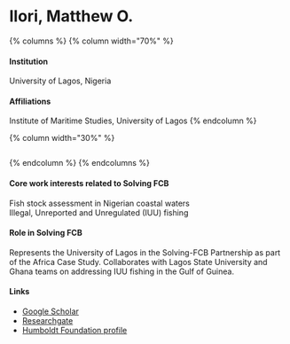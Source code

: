 # Ilori, Matthew O.

{% columns %}
{% column width="70%" %}
#### Institution

University of Lagos, Nigeria

#### Affiliations

Institute of Maritime Studies, University of Lagos
{% endcolumn %}

{% column width="30%" %}
<figure><img src="https://raw.githubusercontent.com/Solving-FCB/docs/refs/heads/main/.img/ilori-matthew-o..webp" alt=""></figure>
{% endcolumn %}
{% endcolumns %}

#### Core work interests related to Solving FCB

Fish stock assessment in Nigerian coastal waters\
Illegal, Unreported and Unregulated (IUU) fishing

#### Role in Solving FCB

Represents the University of Lagos in the Solving-FCB Partnership as part of the Africa Case Study. Collaborates with Lagos State University and Ghana teams on addressing IUU fishing in the Gulf of Guinea.

#### Links

* [Google Scholar](https://scholar.google.com/citations?hl=en\&user=Tf4RNV4AAAAJ)
* [Researchgate](https://www.researchgate.net/profile/Matthew-Ilori)
* [Humboldt Foundation profile](https://www.humboldt-foundation.de/en/connect/explore-the-humboldt-network/singleview/1067626/prof-dr-matthew-olusoji-ilori)
